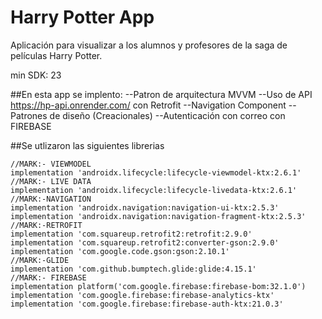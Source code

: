 # Harry Potter App

Aplicación para visualizar a los alumnos y profesores de la saga de películas Harry Potter.

min SDK: 23

##En esta app se implento:
--Patron de arquitectura MVVM
--Uso de API https://hp-api.onrender.com/ con Retrofit
--Navigation Component
--Patrones de diseño (Creacionales)
--Autenticación con correo con FIREBASE

##Se utlizaron las siguientes librerias

    //MARK:- VIEWMODEL
    implementation 'androidx.lifecycle:lifecycle-viewmodel-ktx:2.6.1'
    //MARK:- LIVE DATA
    implementation 'androidx.lifecycle:lifecycle-livedata-ktx:2.6.1'
    //MARK:-NAVIGATION
    implementation 'androidx.navigation:navigation-ui-ktx:2.5.3'
    implementation 'androidx.navigation:navigation-fragment-ktx:2.5.3'
    //MARK:-RETROFIT
    implementation 'com.squareup.retrofit2:retrofit:2.9.0'
    implementation 'com.squareup.retrofit2:converter-gson:2.9.0'
    implementation 'com.google.code.gson:gson:2.10.1'
    //MARK:-GLIDE
    implementation 'com.github.bumptech.glide:glide:4.15.1'
    //MARK:- FIREBASE
    implementation platform('com.google.firebase:firebase-bom:32.1.0')
    implementation 'com.google.firebase:firebase-analytics-ktx'
    implementation 'com.google.firebase:firebase-auth-ktx:21.0.3'
